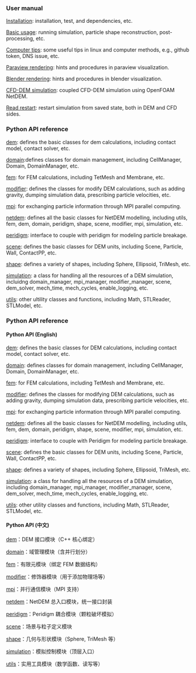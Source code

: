 ###

### User manual

[Installation](installation.md): installation, test, and dependencies, etc.

[Basic usage](basic_usage.md): running simulation, particle shape reconstruction, post-processing, etc.

[Computer tips](computer_tips.md): some useful tips in linux and computer methods, e.g., github token, DNS issue, etc.

[Paraview rendering](paraview_rendering.md): hints and procedures in paraview visualization.

[Blender rendering](blender_rendering.md): hints and procedures in blender visualization.

[CFD-DEM simulation](cfddem_simulation.md): coupled CFD-DEM simulation using OpenFOAM NetDEM.

[Read restart](tips/readrestart.md): restart simulation from saved state, both in DEM and CFD sides.

### Python API reference

[dem](ref_dem.md): defines the basic classes for dem calculations, including contact model, contact solver, etc.

[domain](ref_domain.md):defines classes for domain management, including CellManager, Domain, DomainManager, etc.

[fem](ref_fem.md): for FEM calculations, including TetMesh and Membrane, etc.

[modifier](ref_modifier.md): defines the classes for modify DEM calculations, such as adding gravity, dumping simulation data, prescribing particle velocities, etc.

[mpi](ref_mpi.md): for exchanging particle information through MPI parallel computing. 

[netdem](ref_netdem.md): defines all the basic classes for NetDEM modelling, including utils, fem, dem, domain, peridigm, shape, scene, modifier, mpi, simulation, etc.

[peridigm](ref_peridigm.md): interface to couple with peridigm for modeling particle breakage.

[scene](ref_scene.md): defines the basic classes for DEM units, including Scene, Particle, Wall, ContactPP, etc.

[shape](ref_shape.md): defines a variety of shapes, including Sphere, Ellipsoid, TriMesh, etc. 

[simulation](ref_simulation.md): a class for handling all the resources of a DEM simulation, incluidng domain_manager, mpi_manager, modifier_manager, scene, dem_solver, mech_time, mech_cycles, enable_logging, etc.

[utils](ref_utils.md): other ultility classes and functions, including Math, STLReader, STLModel, etc.

### Python API reference

#### Python API (English)

[dem](python_api_en/ref_dem.md): defines the basic classes for DEM calculations, including contact model, contact solver, etc.

[domain](python_api_en/ref_domain.md): defines classes for domain management, including CellManager, Domain, DomainManager, etc.

[fem](python_api_en/ref_fem.md): for FEM calculations, including TetMesh and Membrane, etc.

[modifier](python_api_en/ref_modifier.md): defines the classes for modifying DEM calculations, such as adding gravity, dumping simulation data, prescribing particle velocities, etc.

[mpi](python_api_en/ref_mpi.md): for exchanging particle information through MPI parallel computing.

[netdem](python_api_en/ref_netdem.md): defines all the basic classes for NetDEM modelling, including utils, fem, dem, domain, peridigm, shape, scene, modifier, mpi, simulation, etc.

[peridigm](python_api_en/ref_peridigm.md): interface to couple with Peridigm for modeling particle breakage.

[scene](python_api_en/ref_scene.md): defines the basic classes for DEM units, including Scene, Particle, Wall, ContactPP, etc.

[shape](python_api_en/ref_shape.md): defines a variety of shapes, including Sphere, Ellipsoid, TriMesh, etc.

[simulation](python_api_en/ref_simulation.md): a class for handling all the resources of a DEM simulation, including domain_manager, mpi_manager, modifier_manager, scene, dem_solver, mech_time, mech_cycles, enable_logging, etc.

[utils](python_api_en/ref_utils.md): other utility classes and functions, including Math, STLReader, STLModel, etc.

#### Python API (中文)

[dem](python_api_cn/dem_api_reference.md)：DEM 接口模块（C++ 核心绑定）

[domain](python_api_cn/domain_api_reference.md)：域管理模块（含并行划分）

[fem](python_api_cn/fem_api_reference.md)：有限元模块（绑定 FEM 数据结构）

[modifier](python_api_cn/modifier_api_reference.md)：修饰器模块（用于添加物理场等）

[mpi](python_api_cn/mpi_api_reference.md)：并行通信模块（MPI 支持）

[netdem](python_api_cn/netdem_api_reference.md)：NetDEM 总入口模块，统一接口封装

[peridigm](python_api_cn/peridigm_api_reference.md)：Peridigm 耦合模块（颗粒破坏模拟）

[scene](python_api_cn/scene_api_reference.md)：场景与粒子定义模块

[shape](python_api_cn/shape_api_reference.md)：几何与形状模块（Sphere, TriMesh 等）

[simulation](python_api_cn/simulation_api_reference.md)：模拟控制模块（顶层入口）

[utils](python_api_cn/utils_api_reference.md)：实用工具模块（数学函数、读写等）